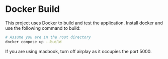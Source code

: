 # Docker Build

This project uses [Docker](https://www.docker.com/) to build and test the application. Install docker and use the following command to build:

```sh
# Assume you are in the root directory
docker compose up --build
```

If you are using macbook, turn off airplay as it occupies the port 5000.
